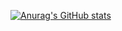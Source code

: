 [![Anurag's GitHub stats](https://github-readme-stats.vercel.app/api?username=joelkalil)](https://github.com/anuraghazra/github-readme-stats)
